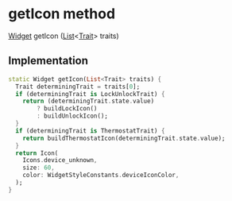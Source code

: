 


# getIcon method








[Widget](https://api.flutter.dev/flutter/widgets/Widget-class.html) getIcon
([List](https://api.flutter.dev/flutter/dart-core/List-class.html)&lt;[Trait](https://pub.dev/documentation/yonomi_platform_sdk/1.0.5/repository_devices_devices_repository/Trait-class.html)> traits)








## Implementation

```dart
static Widget getIcon(List<Trait> traits) {
  Trait determiningTrait = traits[0];
  if (determiningTrait is LockUnlockTrait) {
    return (determiningTrait.state.value)
        ? buildLockIcon()
        : buildUnlockIcon();
  }
  if (determiningTrait is ThermostatTrait) {
    return buildThermostatIcon(determiningTrait.state.value);
  }
  return Icon(
    Icons.device_unknown,
    size: 60,
    color: WidgetStyleConstants.deviceIconColor,
  );
}
```








